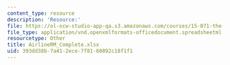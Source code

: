 ```yaml
---
content_type: resource
description: 'Resource:'
file: https://ol-ocw-studio-app-qa.s3.amazonaws.com/courses/15-071-the-analytics-edge-spring-2017/393dd38b7a412ece7f8160892c18f1f1_AirlineRM_Complete.xlsx
file_type: application/vnd.openxmlformats-officedocument.spreadsheetml.sheet
resourcetype: Other
title: AirlineRM_Complete.xlsx
uid: 393dd38b-7a41-2ece-7f81-60892c18f1f1
---
```

